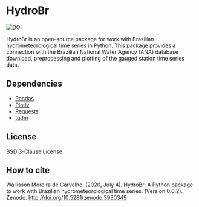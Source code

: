 # HydroBr
[![DOI](https://zenodo.org/badge/DOI/10.5281/zenodo.3930349.svg)](https://doi.org/10.5281/zenodo.3930349)

HydroBr is an open-source package for work with Brazilian hydrometeorological time series in Python. This package
provides a connection with the Brazilian  National Water Agency (ANA) database  download, preprocessing and plotting of
the gauged station time series data.

## Dependencies
- [Pandas](https://pandas.pydata.org/)
- [Plotly](https://plotly.com/python/)
- [Requests](https://requests.readthedocs.io/en/master/)
- [tqdm](https://github.com/tqdm/tqdm)

## License
[BSD 3-Clause License](https://github.com/wallissoncarvalho/hydrobr/blob/master/LICENSE)

## How to cite
Wallisson Moreira de Carvalho. (2020, July 4). HydroBr: A Python package to work with Brazilian hydrometeorological
time series. (Version 0.0.2). Zenodo. http://doi.org/10.5281/zenodo.3930349